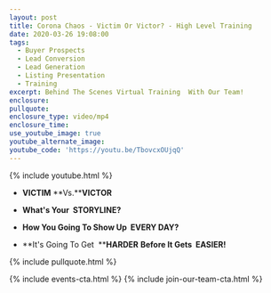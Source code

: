 ```yaml
---
layout: post
title: Corona Chaos - Victim Or Victor? - High Level Training
date: 2020-03-26 19:08:00
tags:
  - Buyer Prospects
  - Lead Conversion
  - Lead Generation
  - Listing Presentation
  - Training
excerpt: Behind The Scenes Virtual Training  With Our Team!
enclosure:
pullquote:
enclosure_type: video/mp4
enclosure_time:
use_youtube_image: true
youtube_alternate_image:
youtube_code: 'https://youtu.be/TbovcxOUjqQ'
---
```


{% include youtube.html %}

* **VICTIM** **Vs.****VICTOR**

* **What's Your &nbsp;****STORYLINE****?**

* **How You Going To Show Up &nbsp;****EVERY DAY****?**

* **It's Going To Get &nbsp;****HARDER** **Before It Gets &nbsp;****EASIER****\!**

{% include pullquote.html %}

{% include events-cta.html %} {% include join-our-team-cta.html %}

&nbsp;